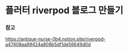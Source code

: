 # 플러터 riverpod 블로그 만들기

### 참고
https://antique-nurse-0b4.notion.site/riverpod-a47408aa99424a808b5df1de56649d0d